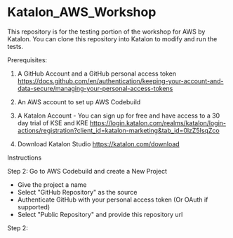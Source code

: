 # Katalon_AWS_Workshop

This repository is for the testing portion of the workshop for AWS by Katalon. You can clone this repository into Katalon to modify and run the tests.

Prerequisites:

1. A GitHub Account and a GitHub personal access token
https://docs.github.com/en/authentication/keeping-your-account-and-data-secure/managing-your-personal-access-tokens

2. An AWS account to set up AWS Codebuild

3. A Katalon Account - You can sign up for free and have access to a 30 day trial of KSE and KRE
https://login.katalon.com/realms/katalon/login-actions/registration?client_id=katalon-marketing&tab_id=0lzZ5IsqZco

4. Download Katalon Studio
https://katalon.com/download


Instructions

Step 2: Go to AWS Codebuild and create a New Project
 - Give the project a name
 - Select "GitHub Repository" as the source
 - Authenticate GitHub with your personal access token (Or OAuth if supported)
 - Select "Public Repository" and provide this repository url

Step 2: 
